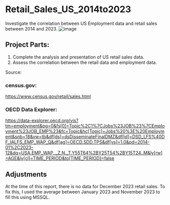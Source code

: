 # Retail_Sales_US_2014to2023
Investigate the correlation between US Employment data and retail sales between 2014 and 2023.
![image](https://github.com/osoisi/Retail_Sales_US_2023to2014/assets/42849017/6f1c597c-8858-456a-a4ff-5741541e8c18)

## Project Parts:
1. Complete the analysis and presentation of US retail sales data.
2. Assess the correlation between the retail data and employment data.

Source: 
### census.gov: 
https://www.census.gov/retail/sales.html

### OECD Data Explorer: 
https://data-explorer.oecd.org/vis?tm=employment&pg=0&fs[0]=Topic%2C1%7CJobs%23JOB%23%7CEmployment%23JOB_EMP%23&fc=Topic&hc[Topic]=Jobs%20%3E%20Employment&snb=18&vw=tb&df[ds]=dsDisseminateFinalDMZ&df[id]=DSD_LFS%40DF_IALFS_EMP_WAP_Q&df[ag]=OECD.SDD.TPS&df[vs]=1.0&pd=2014-01%2C2023-12&dq=USA.EMP_WAP.._Z.N._T.Y55T64%2BY25T54%2BY15T24..M&ly[rw]=AGE&ly[cl]=TIME_PERIOD&to[TIME_PERIOD]=false 


## Adjustments
At the time of this report, there is no data for December 2023 retail sales. To fix this, I used the average between January 2023 and November 2023 to fill this using MSSQL. 

